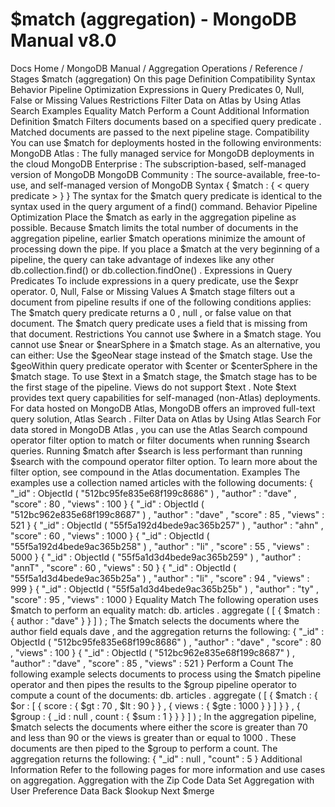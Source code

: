 # $match (aggregation) - MongoDB Manual v8.0


Docs Home / MongoDB Manual / Aggregation Operations / Reference / Stages $match (aggregation) On this page Definition Compatibility Syntax Behavior Pipeline Optimization Expressions in Query Predicates 0, Null, False or Missing Values Restrictions Filter Data on Atlas by Using Atlas Search Examples Equality Match Perform a Count Additional Information Definition $match Filters documents based on a specified query predicate .
Matched documents are passed to the next pipeline stage. Compatibility You can use $match for deployments hosted in the following
environments: MongoDB Atlas : The fully
managed service for MongoDB deployments in the cloud MongoDB Enterprise : The
subscription-based, self-managed version of MongoDB MongoDB Community : The
source-available, free-to-use, and self-managed version of MongoDB Syntax { $match : { < query predicate > } } The syntax for the $match query predicate is identical to the syntax
used in the query argument of a find() command. Behavior Pipeline Optimization Place the $match as early in the aggregation pipeline as possible. Because $match limits
the total number of documents in the aggregation pipeline,
earlier $match operations minimize the amount of
processing down the pipe. If you place a $match at the very beginning of a
pipeline, the query can take advantage of indexes like any other db.collection.find() or db.collection.findOne() . Expressions in Query Predicates To include expressions in a query
predicate, use the $expr operator. 0, Null, False or Missing Values A $match stage filters out a document from pipeline results if one
of the following conditions applies: The $match query predicate returns a 0 , null , or false value on that document. The $match query predicate uses a field that is missing from
that document. Restrictions You cannot use $where in a $match stage. You cannot use $near or $nearSphere in a $match stage. As an alternative, you can either: Use the $geoNear stage instead of the $match stage. Use the $geoWithin query predicate operator with $center or $centerSphere in the $match stage. To use $text in a $match stage, the $match stage has to be the first stage of the pipeline. Views do not support $text . Note $text provides text query capabilities for self-managed
(non-Atlas) deployments. For data hosted on MongoDB Atlas, MongoDB
offers an improved full-text query solution, Atlas Search . Filter Data on Atlas by Using Atlas Search For data stored in MongoDB Atlas ,
you can use the Atlas Search compound operator filter option to match or filter
documents when running $search queries. Running $match after $search is less performant
than running $search with the compound operator filter option. To learn more about the filter option, see compound in the Atlas documentation. Examples The examples use a collection named articles with the following
documents: { "_id" : ObjectId ( "512bc95fe835e68f199c8686" ) , "author" : "dave" , "score" : 80 , "views" : 100 } { "_id" : ObjectId ( "512bc962e835e68f199c8687" ) , "author" : "dave" , "score" : 85 , "views" : 521 } { "_id" : ObjectId ( "55f5a192d4bede9ac365b257" ) , "author" : "ahn" , "score" : 60 , "views" : 1000 } { "_id" : ObjectId ( "55f5a192d4bede9ac365b258" ) , "author" : "li" , "score" : 55 , "views" : 5000 } { "_id" : ObjectId ( "55f5a1d3d4bede9ac365b259" ) , "author" : "annT" , "score" : 60 , "views" : 50 } { "_id" : ObjectId ( "55f5a1d3d4bede9ac365b25a" ) , "author" : "li" , "score" : 94 , "views" : 999 } { "_id" : ObjectId ( "55f5a1d3d4bede9ac365b25b" ) , "author" : "ty" , "score" : 95 , "views" : 1000 } Equality Match The following operation uses $match to perform an equality
match: db. articles . aggregate ( [ { $match : { author : "dave" } } ] ) ; The $match selects the documents where the author field equals dave , and the aggregation returns the following: { "_id" : ObjectId ( "512bc95fe835e68f199c8686" ) , "author" : "dave" , "score" : 80 , "views" : 100 } { "_id" : ObjectId ( "512bc962e835e68f199c8687" ) , "author" : "dave" , "score" : 85 , "views" : 521 } Perform a Count The following example selects documents to process using the $match pipeline operator and then pipes the results
to the $group pipeline operator to compute a count of
the documents: db. articles . aggregate ( [ { $match : { $or : [ { score : { $gt : 70 , $lt : 90 } } , { views : { $gte : 1000 } } ] } } , { $group : { _id : null , count : { $sum : 1 } } } ] ) ; In the aggregation pipeline, $match selects the documents
where either the score is greater than 70 and less than 90 or the views is greater than or equal to 1000 . These documents
are then piped to the $group to perform a count. The
aggregation returns the following: { "_id" : null , "count" : 5 } Additional Information Refer to the following pages for more information and use cases on
aggregation. Aggregation with the Zip Code Data Set Aggregation with User Preference Data Back $lookup Next $merge
